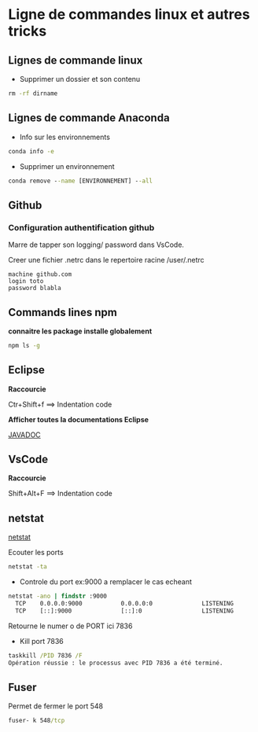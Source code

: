 # Ligne de commandes linux et autres tricks

## Lignes de commande linux

* Supprimer un dossier et son contenu

```cmd
rm -rf dirname
```

## Lignes de commande Anaconda

* Info sur les environnements

```cmd
conda info -e
```

* Supprimer un environnement

```cmd
conda remove --name [ENVIRONNEMENT] --all 

```




## Github

### Configuration authentification github

Marre de tapper son logging/ password dans VsCode.

Creer une fichier .netrc dans le repertoire racine /user/.netrc

```.netrc
machine github.com
login toto
password blabla
```

## Commands lines npm

**connaitre les package installe globalement**

```cmd
npm ls -g
```

## Eclipse

**Raccourcie**

Ctr+Shift+f ==> Indentation code

**Afficher toutes la documentations Eclipse**

[JAVADOC](http://objis.com/tutoriel-java-n4-integration-de-la-javadoc-jse-dans-eclipse/)


## VsCode

**Raccourcie**

Shift+Alt+F ==> Indentation code

## netstat

[netstat](http://www.faqs.org/docs/linux_network/)

Ecouter les ports 

```cmd
netstat -ta
```
* Controle du port ex:9000 a remplacer le cas echeant

```cmd
netstat -ano | findstr :9000
  TCP    0.0.0.0:9000           0.0.0.0:0              LISTENING       7836
  TCP    [::]:9000              [::]:0                 LISTENING       7836
```
Retourne le numer o de PORT ici 7836

* Kill port 7836

```cmd
taskkill /PID 7836 /F
Opération réussie : le processus avec PID 7836 a été terminé.
```
## Fuser

Permet de fermer le port 548

```cmd
fuser- k 548/tcp 
```
